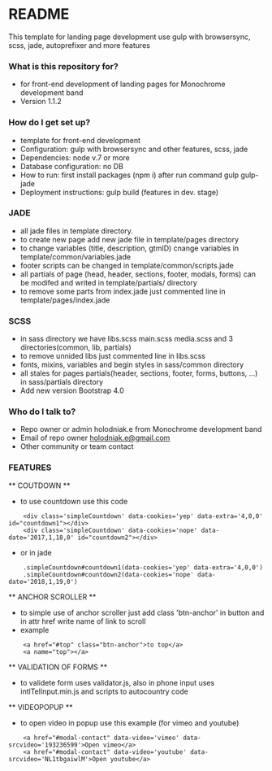 # README #

This template for landing page development use gulp with browsersync, scss, jade, autoprefixer and more features

### What is this repository for? ###

* for front-end development of landing pages for Monochrome development band
* Version 1.1.2

### How do I get set up? ###

* template for front-end development
* Configuration: gulp with browsersync and other features, scss, jade
* Dependencies: node v.7 or more
* Database configuration: no DB
* How to run: first install packages (npm i) after run command gulp gulp-jade
* Deployment instructions: gulp build (features in dev. stage)


### JADE ###

* all jade files in template directory.
* to create new page add new jade file in template/pages directory
* to change variables (title, description, gtmID) cnange variables in template/common/variables.jade
* footer scripts can be changed in template/common/scripts.jade
* all partials of page (head, header, sections, footer, modals, forms) can be modifed and writed in template/partials/ directory
* to remove some parts from index.jade just commented line in template/pages/index.jade

### SCSS ###
* in sass directory we have libs.scss main.scss media.scss and 3 directories(common, lib, partials)
* to remove unnided libs just commented line in libs.scss
* fonts, mixins, variables and begin styles in sass/common directory
* all stales for pages partials(header, sections, footer, forms, buttons, ...) in sass/partials directory
* Add new version Bootstrap 4.0

### Who do I talk to? ###

* Repo owner or admin holodniak.e from Monochrome development band
* Email of repo owner holodniak.e@gmail.com
* Other community or team contact


### FEATURES ###

** COUTDOWN **
* to use countdown use this code
```
	<div class='simpleCountdown' data-cookies='yep' data-extra='4,0,0' id="countdown1"></div>
	<div class='simpleCountdown' data-cookies='nope' data-date='2017,1,18,0' id="countdown2"></div>
```
* or in jade
```
	.simpleCountdown#countdown1(data-cookies='yep' data-extra='4,0,0')
	.simpleCountdown#countdown2(data-cookies='nope' data-date='2018,1,19,0')
```

** ANCHOR SCROLLER **
* to simple use of anchor scroller just add class 'btn-anchor' in button and in attr href write name of link to scroll
* example
```
	<a href="#top" class="btn-anchor">to top</a>
	<a name="top"></a>
```

** VALIDATION OF FORMS **
* to validete form uses validator.js, also in phone input uses intlTelInput.min.js and scripts to autocountry code

** VIDEOPOPUP **
* to open video in popup use this example (for vimeo and youtube)
```
	<a href="#modal-contact" data-video='vimeo' data-srcvideo='193236599'>Open vimeo</a>
	<a href="#modal-contact" data-video='youtube' data-srcvideo='NL1tbgaiwlM'>Open youtube</a>
```

